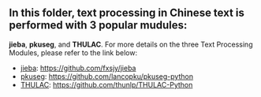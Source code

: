 ## In this folder, text processing in Chinese text is performed with 3 popular mudules: 
**jieba**, **pkuseg**, and **THULAC**.
For more details on the three Text Processing Modules, please refer to the link below:
- [jieba](https://github.com/fxsjy/jieba): https://github.com/fxsjy/jieba
- [pkuseg](https://github.com/lancopku/pkuseg-python): https://github.com/lancopku/pkuseg-python
- [THULAC](https://github.com/thunlp/THULAC-Python): https://github.com/thunlp/THULAC-Python
